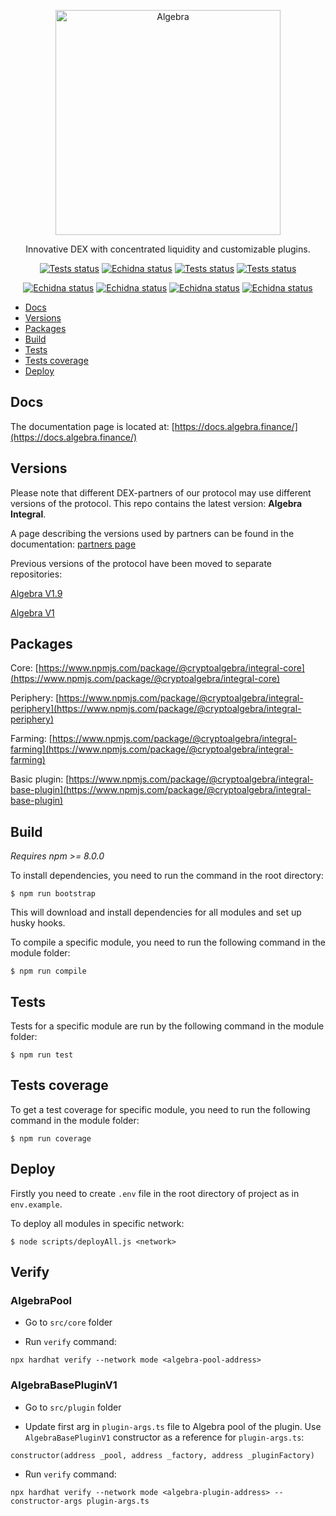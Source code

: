 <p align="center">
  <a href="https://algebra.finance/"><img alt="Algebra" src="logo.svg" width="360"></a>
</p>

<p align="center">
Innovative DEX with concentrated liquidity and customizable plugins.
</p>
 
<p align="center">
<a href="https://github.com/cryptoalgebra/Algebra/actions/workflows/tests_core.yml"><img alt="Tests status" src="https://github.com/cryptoalgebra/Algebra/actions/workflows/tests_core.yml/badge.svg"></a>
<a href="https://github.com/cryptoalgebra/Algebra/actions/workflows/tests_periphery.yml"><img alt="Echidna status" src="https://github.com/cryptoalgebra/Algebra/actions/workflows/tests_periphery.yml/badge.svg"></a>
<a href="https://github.com/cryptoalgebra/Algebra/actions/workflows/tests_plugin.yml"><img alt="Tests status" src="https://github.com/cryptoalgebra/Algebra/actions/workflows/tests_plugin.yml/badge.svg"></a>
<a href="https://github.com/cryptoalgebra/Algebra/actions/workflows/tests_farmings.yml"><img alt="Tests status" src="https://github.com/cryptoalgebra/Algebra/actions/workflows/tests_farmings.yml/badge.svg"></a>
</p>
<p align="center">
<a href="https://github.com/cryptoalgebra/Algebra/actions/workflows/echidna_core.yml"><img alt="Echidna status" src="https://github.com/cryptoalgebra/Algebra/actions/workflows/echidna_core.yml/badge.svg"></a>
<a href="https://github.com/cryptoalgebra/Algebra/actions/workflows/echidna_periphery.yml"><img alt="Echidna status" src="https://github.com/cryptoalgebra/Algebra/actions/workflows/echidna_periphery.yml/badge.svg"></a>
<a href="https://github.com/cryptoalgebra/Algebra/actions/workflows/echidna_plugin.yml"><img alt="Echidna status" src="https://github.com/cryptoalgebra/Algebra/actions/workflows/echidna_plugin.yml/badge.svg"></a>
<a href="https://github.com/cryptoalgebra/Algebra/actions/workflows/echidna_farming.yml"><img alt="Echidna status" src="https://github.com/cryptoalgebra/Algebra/actions/workflows/echidna_farming.yml/badge.svg"></a>
</p>


- [Docs](#docs)
- [Versions](#versions)
- [Packages](#packages)
- [Build](#build)
- [Tests](#tests)
- [Tests coverage](#tests-coverage)
- [Deploy](#deploy)

## Docs

The documentation page is located at: [https://docs.algebra.finance/](https://docs.algebra.finance/)

## Versions

Please note that different DEX-partners of our protocol may use different versions of the protocol. This repo contains the latest version: **Algebra Integral**. 

A page describing the versions used by partners can be found in the documentation: [partners page](https://docs-v1.algebra.finance/en/docs/contracts/partners/introduction)

Previous versions of the protocol have been moved to separate repositories:

[Algebra V1.9](https://github.com/cryptoalgebra/AlgebraV1.9)

[Algebra V1](https://github.com/cryptoalgebra/AlgebraV1)

## Packages

Core: [https://www.npmjs.com/package/@cryptoalgebra/integral-core](https://www.npmjs.com/package/@cryptoalgebra/integral-core)

Periphery: [https://www.npmjs.com/package/@cryptoalgebra/integral-periphery](https://www.npmjs.com/package/@cryptoalgebra/integral-periphery)

Farming: [https://www.npmjs.com/package/@cryptoalgebra/integral-farming](https://www.npmjs.com/package/@cryptoalgebra/integral-farming)

Basic plugin: [https://www.npmjs.com/package/@cryptoalgebra/integral-base-plugin](https://www.npmjs.com/package/@cryptoalgebra/integral-base-plugin)

## Build

*Requires npm >= 8.0.0*

To install dependencies, you need to run the command in the root directory:
```
$ npm run bootstrap
```
This will download and install dependencies for all modules and set up husky hooks.



To compile a specific module, you need to run the following command in the module folder:
```
$ npm run compile
```


## Tests

Tests for a specific module are run by the following command in the module folder:
```
$ npm run test
```

## Tests coverage

To get a test coverage for specific module, you need to run the following command in the module folder:

```
$ npm run coverage
```

## Deploy
Firstly you need to create `.env` file in the root directory of project as in `env.example`.

To deploy all modules in specific network:
```
$ node scripts/deployAll.js <network>
```

## Verify

### AlgebraPool

- Go to `src/core` folder

- Run `verify` command:

```
npx hardhat verify --network mode <algebra-pool-address>
```

### AlgebraBasePluginV1

- Go to `src/plugin` folder

- Update first arg in `plugin-args.ts` file to Algebra pool of the plugin. Use `AlgebraBasePluginV1` constructor as a reference for `plugin-args.ts`:

```solidity
constructor(address _pool, address _factory, address _pluginFactory)
```

- Run `verify` command:

```
npx hardhat verify --network mode <algebra-plugin-address> --constructor-args plugin-args.ts
```
